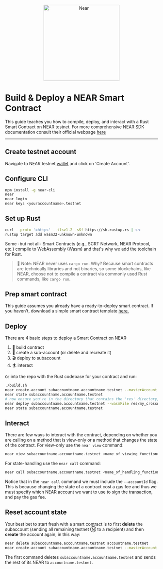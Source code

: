 <p align="center">
  <a href="https://near.org/">
    <img alt="Near" src="https://github.com/irene-bbox/sc-near-crossword/blob/master/pic/near.png" width="250" />
  </a>
</p>


# Build & Deploy a NEAR Smart Contract
This guide teaches you how to compile, deploy, and interact with a Rust Smart Contract on NEAR testnet. For more comprehensive NEAR SDK documentation consult their official webpage [here](https://www.near-sdk.io/zero-to-hero/basics/set-up-skeleton)

---


## Create testnet account

Navigate to NEAR testnet [wallet](https://wallet.testnet.near.org) and click on 'Create Account'.


## Configure CLI

```bash
npm install -g near-cli                                                    # Install the NEAR CLI
near                                                                       # To see various possible commands run
near login                                                                 # Log into your NEAR testnet wallet
near keys <youraccountname>.testnet                                        # Visualize your keys running
```


## Set up Rust

```bash
curl --proto '=https' --tlsv1.2 -sSf https://sh.rustup.rs | sh              # If you haven't installed Rust yet, install it now using rustup
rustup target add wasm32-unknown-unknown                                    # Add Wasm toolchain
```

Some -but not all- Smart Contracts (e.g., SCRT Network, NEAR Protocol, etc.) compile to WebAssembly (Wasm) and that's why we add the toolchain for Rust.
> :no_entry_sign: Note: NEAR never uses `cargo run`. Why? Because smart contracts are technically libraries and not binaries, so some blockchains, like NEAR, choose not to compile a contract via commonly used Rust commands, like `cargo run`.


## Prep smart contract

This guide assumes you already have a ready-to-deploy smart contract. If you haven't, download a simple smart contract template [here.](https://github.com/near-examples/rust-template)


## Deploy

There are 4 basic steps to deploy a Smart Contract on NEAR:
1. :wrench: build contract
2. :truck: create a sub-account (or delete and recreate it)
3. :clapper: deploy to subaccount
4. :surfer: interact 

`Cd` into the repo with the Rust codebase for your contract and run:

```bash
./build.sh                                                                                        # Build the contract
near create-account subaccountname.accountname.testnet --masterAccount accountname.testnet        # Create a subaccount
near state subaccountname.accountname.testnet                                                     # Check subaccount state
# now ensure you're in the directory that contains the 'res' directory, then run
near deploy subaccountname.accountname.testnet --wasmFile res/my_crossword.wasm                   # Deploy the contract
near state subaccountname.accountname.testnet                                                     # Check again state of subaccount
```

## Interact

There are few ways to interact with the contract, depending on whether you are calling on a method that is view-only or a method that changes the state of the contract. For view-only use the `near view` command:

```bash
near view subaccountname.accountname.testnet <name_of_viewing_function>
```

For state-handling use the `near call` command:

```bash
near call subaccountname.accountname.testnet <name_of_handling_function> '{"string": "Helloworld!"}' --accountId accountname.testnet
```
Notice that in the `near call` command we must include the `--accountId` flag. This is because changing the state of a contract cost a gas fee and thus we must specify which NEAR account we want to use to sign the transaction, and pay the gas fee.


## Reset account state

Your best bet to start fresh with a smart contract is to first **delete** the subaccount (sending all remaining testnet Ⓝ to a recipient)  and then **create** the account again, in this way: 

```bash
near delete subaccountname.accountname.testnet accountname.testnet
near create-account subaccountname.accountname.testnet --masterAccount accountname.testnet
```
The first command deletes `subaccountname.accountname.testnet` and sends the rest of its NEAR to `accountname.testnet`.


